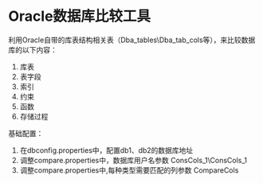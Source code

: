 # Oracle数据库比较工具

利用Oracle自带的库表结构相关表（Dba_tables\Dba_tab_cols等），来比较数据库的以下内容：
1. 库表
2. 表字段
3. 索引
4. 约束
5. 函数
6. 存储过程

基础配置：
1. 在dbconfig.properties中，配置db1、db2的数据库地址
2. 调整compare.properties中，数据库用户名参数 ConsCols_1\ConsCols_1
3. 调整compare.properties中,每种类型需要匹配的列参数  CompareCols